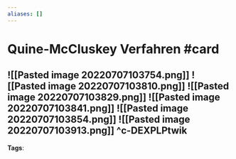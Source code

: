 ```yaml
---
aliases: []
---
```


# Quine-McCluskey Verfahren #card
![[Pasted image 20220707103754.png]]
![[Pasted image 20220707103810.png]]
![[Pasted image 20220707103829.png]]
![[Pasted image 20220707103841.png]]
![[Pasted image 20220707103854.png]]
![[Pasted image 20220707103913.png]]
^c-DEXPLPtwik
---
**Tags**: 